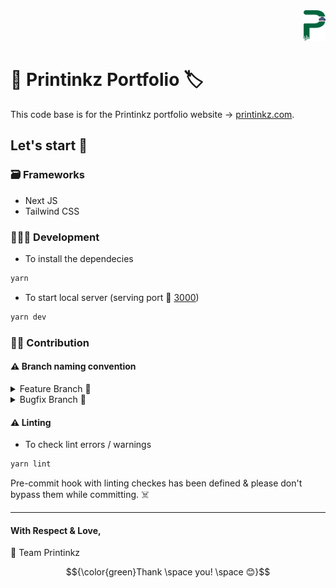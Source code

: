 <div align='right'>
  <img src='/assets/svgs/printinkz.svg' alt='Printinkz Logo' width='7%' />
</div>

# 🚀 Printinkz Portfolio 🏷️

This code base is for the Printinkz portfolio website → [printinkz.com](https://printinkz.com/).

## Let's start 🎇

### 🗃️ Frameworks

- Next JS
- Tailwind CSS

### 👨🏻‍💻 Development

- To install the dependecies

```bash
yarn
```

- To start local server (serving port 🔗 [3000](http://localhost:3000))

```bash
yarn dev
```

### 🤝🏼 Contribution

#### ⚠️ Branch naming convention

<details>
<summary>Feature Branch 📂</summary>

Feature branch should start with "feature/\*\*", i.e.,

```
feature/animations
```

</details>

<details>
<summary>Bugfix Branch 📂</summary>

Feature branch should start with "bugfix/\*\*", i.e.,

```
bugfix/loader
```

</details>

#### ⚠️ Linting

- To check lint errors / warnings

```bash
yarn lint
```

Pre-commit hook with linting checkes has been defined & please don't bypass them while committing. ☠️

---

#### With Respect & Love,

💚 Team Printinkz

$${\color{green}Thank \space you! \space 😊}$$
